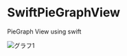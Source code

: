 # SwiftPieGraphView
PieGraph View using swift

![グラフ1](http://oneworld2.sakura.ne.jp/blog/graph3.gif)
